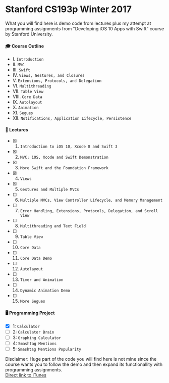 # Stanford CS193p Winter 2017
What you will find here is demo code from lectures plus my attempt at programming assignments from "Developing iOS 10 Apps with Swift” course by Stanford University.
#### 🎓 Course Outline

- I. `Introduction`
- II. `MVC`
- III. `Swift`
- IV. `Views, Gestures, and Closures`
- V. `Extensions, Protocols, and Delegation`
- VI. `Multithreading`
- VII. `Table View`
- VIII. `Core Data`
- IX. `Autolayout`
- X. `Animation`
- XI. `Segues`
- XII. `Notifications, Application Lifecycle, Persistence`

#### 🎥 Lectures
- [x] 1. `Introduction to iOS 10, Xcode 8 and Swift 3`
- [x] 2. `MVC; iOS, Xcode and Swift Demonstration`
- [x] 3. `More Swift and the Foundation Framework`
- [x] 4. `Views`
- [x] 5. `Gestures and Multiple MVCs`
- [ ] 6. `Multiple MVCs, View Controller Lifecycle, and Memory Management`
- [ ] 7. `Error Handling, Extensions, Protocols, Delegation, and Scroll View`
- [ ] 8. `Multithreading and Text Field`
- [ ] 9. `Table View`
- [ ] 10. `Core Data`
- [ ] 11. `Core Data Demo`
- [ ] 12. `Autolayout`
- [ ] 13. `Timer and Animation`
- [ ] 14. `Dynamic Animation Demo`
- [ ] 15. `More Segues`

#### 🖥 Programming Project
- [x] 1: `Calculator`
- [ ] 2: `Calculator Brain`
- [ ] 3: `Graphing Calculator`
- [ ] 4: `Smashtag Mentions`   
- [ ] 5: `Smashtag Mentions Popularity`

Disclaimer: Huge part of the code you will find here is not mine since the course wants you to follow the demo and then expand its functionallity with programming assignments.   
[Direct link to iTunes](https://itunes.apple.com/pl/course/developing-ios-10-apps-with-swift/id1198467120)   
